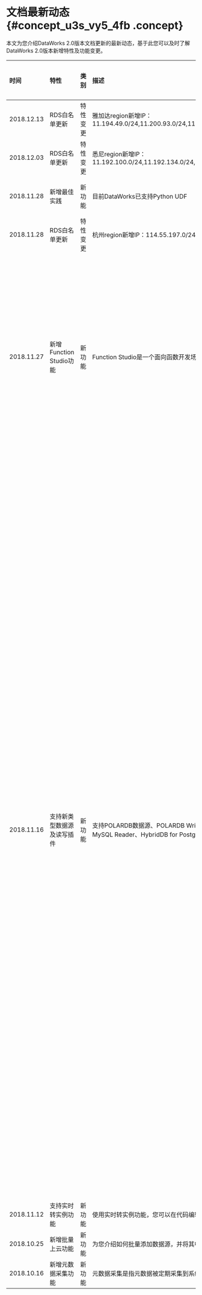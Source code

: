 # 文档最新动态 {#concept_u3s_vy5_4fb .concept}

本文为您介绍DataWorks 2.0版本文档更新的最新动态，基于此您可以及时了解DataWorks 2.0版本新增特性及功能变更。

|时间|特性|类别|描述|适用客户|产品文档|
|:-|:-|:-|:-|:---|:---|
|2018.12.13|RDS白名单更新|特性变更|雅加达region新增IP：11.194.49.0/24,11.200.93.0/24,11.200.95.0/24,11.200.97.0/24,100.64.0.0/8,149.129.228.0/24,10.143.32.0/24|所有|[添加白名单](../../../../cn.zh-CN/使用指南/数据集成/常见配置/添加白名单.md#)|
|2018.12.03|RDS白名单更新|特性变更|悉尼region新增IP：11.192.100.0/24,11.192.134.0/24,11.192.135.0/24,11.192.184.0/24,11.192.99.0/24,100.64.0.0/8,47.91.49.0/24,47.91.50.0/24|所有|[添加白名单](../../../../cn.zh-CN/使用指南/数据集成/常见配置/添加白名单.md#)|
|2018.11.28|新增最佳实践|新功能|目前DataWorks已支持Python UDF|所有|[使用MaxCompute分析IP来源最佳实践](https://help.aliyun.com/document_detail/98399.html)|
|2018.11.28|RDS白名单更新|特性变更|杭州region新增IP：114.55.197.0/24,11.197.246.0/24,11.197.247.0/24 日本region新增IP：11.199.250.0/24,47.91.27.0/24|所有|[添加白名单](../../../../cn.zh-CN/使用指南/数据集成/常见配置/添加白名单.md#)|
|2018.11.27|新增Function Studio功能|新功能|Function Studio是一个面向函数开发场景的WEB项目代码编辑开发工具|所有|[Function Studio简介](../../../../cn.zh-CN/使用指南/Function Studio/Function Studio简介.md#)、[Function Studio版本历史](../../../../cn.zh-CN/使用指南/Function Studio/Function Studio版本历史.md#)、[Function Studio快速开始](../../../../cn.zh-CN/使用指南/Function Studio/Function Studio快速开始.md#)|
|2018.11.16|支持新类型数据源及读写插件|新功能|支持POLARDB数据源、POLARDB Writer、POLARDB Reader、HybridDB for MySQL数据源、HybridDB for MySQL Writer、HybridDB for MySQL Reader、HybridDB for PostgreSQL数据源、HybridDB for PostgreSQL Writer、HybridDB for PostgreSQL Reader|所有|[POLARDB数据源](../../../../cn.zh-CN/使用指南/数据集成/数据源配置/ 配置POLARDB数据源.md#)、[POLARDB Writer](../../../../cn.zh-CN/使用指南/数据集成/作业配置/配置Writer插件/配置POLARDB Writer.md#)、[POLARDB Reader](../../../../cn.zh-CN/使用指南/数据集成/作业配置/配置Reader插件/配置POLARDB Reader.md#)、[HybridDB for MySQL数据源](../../../../cn.zh-CN/使用指南/数据集成/数据源配置/配置HybridDB for MySQL数据源.md#)、[HybridDB for MySQL Writer](../../../../cn.zh-CN/使用指南/数据集成/作业配置/配置Writer插件/配置HybridDB for MySQL Writer.md#)、[HybridDB for MySQL Reader](../../../../cn.zh-CN/使用指南/数据集成/作业配置/配置Reader插件/配置HybridDB for MySQL Reader.md#)、[HybridDB for PostgreSQL数据源](../../../../cn.zh-CN/使用指南/数据集成/数据源配置/配置HybridDB for PostgreSQL数据源.md#)、[HybridDB for PostgreSQL Writer](../../../../cn.zh-CN/使用指南/数据集成/作业配置/配置Writer插件/配置HybridDB for PostgreSQL Writer.md#)、[HybridDB for PostgreSQL Reader](../../../../cn.zh-CN/使用指南/数据集成/作业配置/配置Reader插件/配置HybridDB for PostgreSQL Reader.md#)|
|2018.11.12|支持实时转实例功能|新功能|使用实时转实例功能，您可以在代码编辑完成发布后即时生成实例。|所有|[实时转实例](../../../../cn.zh-CN/使用指南/数据开发/调度配置/实时转实例.md#)|
|2018.10.25|新增批量上云功能|新功能|为您介绍如何批量添加数据源，并将其中的数据采集到云端。|所有|[批量上云](../../../../cn.zh-CN/使用指南/数据集成/批量上云/批量上云.md#)|
|2018.10.16|新增元数据采集功能|新功能|元数据采集是指元数据被定期采集到系统，并通过向导模式迅速拉取相关的表信息和字段信息。|所有|[元数据采集概述](../../../../cn.zh-CN/使用指南/数据集成/元数据采集/元数据采集概述.md#)|

